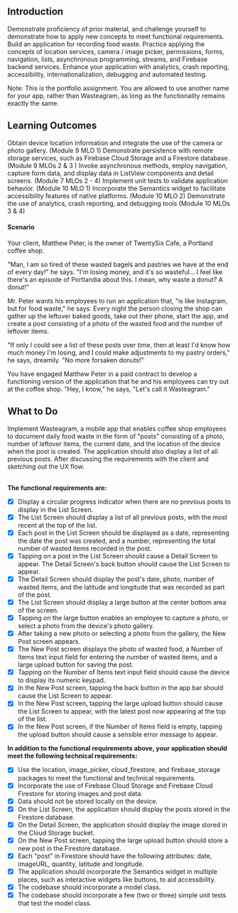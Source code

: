 <h2>Introduction</h2>
Demonstrate proficiency of prior material, and challenge yourself to demonstrate how to apply new concepts to meet functional requirements. Build an application for recording food waste. Practice applying the concepts of location services, camera / image picker, permissions, forms, navigation, lists, asynchronous programming, streams, and Firebase backend services. Enhance your application with analytics, crash reporting, accessibility, internationalization, debugging and automated testing.

Note: This is the portfolio assignment. You are allowed to use another name for your app, rather than Wasteagram, as long as the functionality remains exactly the same.

<h2>Learning Outcomes</h2>
Obtain device location information and integrate the use of the camera or photo gallery. (Module 9 MLO 1)
Demonstrate persistence with remote storage services, such as Firebase Cloud Storage and a Firestore database. (Module 9 MLOs 2 & 3 )
Invoke asynchronous methods, employ navigation, capture form data, and display data in ListView components and detail screens. (Module 7 MLOs 2 - 4)
Implement unit tests to validate application behavior. (Module 10 MLO 1)
Incorporate the Semantics widget to facilitate accessibility features of native platforms. (Module 10 MLO 2)
Demonstrate the use of analytics, crash reporting, and debugging tools (Module 10 MLOs 3 & 4)

<h4>Scenario</h4>
Your client, Matthew Peter, is the owner of TwentySix Cafe, a Portland coffee shop.

"Man, I am so tired of these wasted bagels and pastries we have at the end of every day!" he says. "I'm losing money, and it's so wasteful... I feel like there's an episode of Portlandia about this. I mean, why waste a donut? A donut!"

Mr. Peter wants his employees to run an application that, "is like Instagram, but for food waste," he says. Every night the person closing the shop can gather up the leftover baked goods, take out their phone, start the app, and create a post consisting of a photo of the wasted food and the number of leftover items.

"If only I could see a list of these posts over time, then at least I'd know how much money I'm losing, and I could make adjustments to my pastry orders," he says, dreamily. "No more forsaken donuts!"

You have engaged Matthew Peter in a paid contract to develop a functioning version of the application that he and his employees can try out at the coffee shop. "Hey, I know," he says, "Let's call it Wasteagram."

<h2>What to Do</h2>
Implement Wasteagram, a mobile app that enables coffee shop employees to document daily food waste in the form of "posts" consisting of a photo, number of leftover items, the current date, and the location of the device when the post is created. The application should also display a list of all previous posts. After discussing the requirements with the client and sketching out the UX flow.
<br></br>

**The functional requirements are:**

- [x] Display a circular progress indicator when there are no previous posts to display in the List Screen.
- [x] The List Screen should display a list of all previous posts, with the most recent at the top of the list.
- [x] Each post in the List Screen should be displayed as a date, representing the date the post was created, and a number, representing the total number of wasted items recorded in the post.
- [x] Tapping on a post in the List Screen should cause a Detail Screen to appear. The Detail Screen's back button should cause the List Screen to appear.
- [x] The Detail Screen should display the post's date, photo, number of wasted items, and the latitude and longitude that was recorded as part of the post.
- [x] The List Screen should display a large button at the center bottom area of the screen.
- [x] Tapping on the large button enables an employee to capture a photo, or select a photo from the device's photo gallery.
- [x] After taking a new photo or selecting a photo from the gallery, the New Post screen appears.
- [x] The New Post screen displays the photo of wasted food, a Number of Items text input field for entering the number of wasted items, and a large upload button for saving the post.
- [x] Tapping on the Number of Items text input field should cause the device to display its numeric keypad.
- [x] In the New Post screen, tapping the back button in the app bar should cause the List Screen to appear.
- [x] In the New Post screen, tapping the large upload button should cause the List Screen to appear, with the latest post now appearing at the top of the list.
- [x] In the New Post screen, if the Number of Items field is empty, tapping the upload button should cause a sensible error message to appear.

**In addition to the functional requirements above, your application should meet the following technical requirements:**

- [x] Use the location, image_picker, cloud_firestore, and firebase_storage packages to meet the functional and technical requirements.
- [x] Incorporate the use of Firebase Cloud Storage and Firebase Cloud Firestore for storing images and post data.
- [x] Data should not be stored locally on the device.
- [x] On the List Screen, the application should display the posts stored in the Firestore database.
- [x] On the Detail Screen, the application should display the image stored in the Cloud Storage bucket.
- [x] On the New Post screen, tapping the large upload button should store a new post in the Firestore database.
- [x] Each "post" in Firestore should have the following attributes: date, imageURL, quantity, latitude and longitude.
- [x] The application should incorporate the Semantics widget in multiple places, such as interactive widgets like buttons, to aid accessibility.
- [x] The codebase should incorporate a model class.
- [x] The codebase should incorporate a few (two or three) simple unit tests that test the model class.
